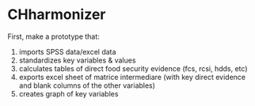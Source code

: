 # CHharmonizer

First, make a prototype that:
1. imports SPSS data/excel data
2. standardizes key variables & values
3. calculates tables of direct food security evidence (fcs, rcsi, hdds, etc)
4. exports excel sheet of matrice intermediare (with key direct evidence and blank columns of the other variables)
5. creates graph of key variables


